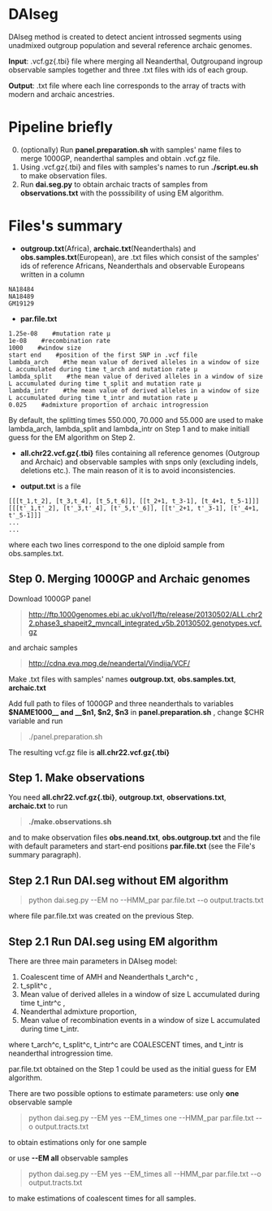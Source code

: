 # DAIseg
DAIseg method is created to detect ancient introssed segments using unadmixed outgroup population and several reference archaic genomes. 

__Input__: .vcf.gz{.tbi} file where merging all Neanderthal, Outgroupand  ingroup observable samples together and three .txt files with ids of each group.

__Output__: .txt file where each line corresponds to the array of tracts with modern and archaic ancestries.


# Pipeline briefly
0. (optionally) Run __panel.preparation.sh__ with samples' name files to merge 1000GP, neanderthal samples and obtain .vcf.gz file.
1. Using .vcf.gz{.tbi} and files with samples's names to run __./script.eu.sh__ to make observation files.
3. Run __dai.seg.py__ to obtain archaic tracts of samples from  __observations.txt__  with the posssibility of using EM algorithm.



# Files's summary
*  __outgroup.txt__(Africa), __archaic.txt__(Neanderthals)  and __obs.samples.txt__(European), are .txt files which consist of the samples' ids of reference Africans, Neanderthals and observable Europeans written in a column
```note
NA18484
NA18489
GM19129
```


*  __par.file.txt__
```note
1.25e-08    #mutation rate μ
1e-08    #recombination rate
1000    #window size
start end    #position of the first SNP in .vcf file
lambda_arch    #the mean value of derived alleles in a window of size L accumulated during time t_arch and mutation rate μ 
lambda_split    #the mean value of derived alleles in a window of size L accumulated during time t_split and mutation rate μ 
lambda_intr    #the mean value of derived alleles in a window of size L accumulated during time t_intr and mutation rate μ 
0.025    #admixture proportion of archaic introgression
```

By default, the splitting times 550.000, 70.000 and 55.000 are used to make lambda_arch, lambda_split and lambda_intr on Step 1 and to make initiall guess for the EM algorithm on Step 2.


*  __all.chr22.vcf.gz{.tbi}__ files containing all reference genomes (Outgroup and Archaic) and observable samples with snps only (excluding indels, deletions etc.). The main reason of it is to avoid inconsistencies.
  
* __output.txt__ is a  file 
```note
[[[t_1,t_2], [t_3,t_4], [t_5,t_6]], [[t_2+1, t_3-1], [t_4+1, t_5-1]]]
[[[t'_1,t'_2], [t'_3,t'_4], [t'_5,t'_6]], [[t'_2+1, t'_3-1], [t'_4+1, t'_5-1]]]
...
...
```
where each two lines correspond to the one diploid sample from obs.samples.txt.





## Step 0. Merging 1000GP  and Archaic genomes
Download 1000GP panel 
>http://ftp.1000genomes.ebi.ac.uk/vol1/ftp/release/20130502/ALL.chr22.phase3_shapeit2_mvncall_integrated_v5b.20130502.genotypes.vcf.gz 

and  archaic samples 
>http://cdna.eva.mpg.de/neandertal/Vindija/VCF/ 

Make .txt files with samples' names  __outgroup.txt__, __obs.samples.txt__, __archaic.txt__

Add full path to files  of 1000GP and three neanderthals to variables __$NAME1000__ and __$n1, $n2, $n3__ in  __panel.preparation.sh__ , change $CHR variable and run 
>./panel.preparation.sh
 
The resulting vcf.gz file is __all.chr22.vcf.gz{.tbi}__

## Step 1.  Make observations

You need  __all.chr22.vcf.gz{.tbi}__,  __outgroup.txt__, __observations.txt__, __archaic.txt__ to run  

>__./make.observations.sh__

and to make observation files __obs.neand.txt__, __obs.outgroup.txt__ and the file with default parameters and start-end positions __par.file.txt__ (see the File's summary paragraph). 





## Step 2.1 Run DAI.seg without EM algorithm
>  python dai.seg.py  --EM no --HMM_par par.file.txt  --o output.tracts.txt

where file par.file.txt was created on the previous Step. 

## Step 2.1 Run DAI.seg using EM algorithm

There are three main parameters in DAIseg model:
1. Coalescent time of AMH and Neanderthals t_arch^c  ,
2.  t_split^c  ,
3. Mean value of derived alleles in a window of size L accumulated during time t_intr^c  ,
5. Neanderthal admixture proportion,
4. Mean value of recombination events in a window of size L accumulated during time t_intr.  

where  t_arch^c, t_split^c, t_intr^c are COALESCENT times, and t_intr is neanderthal introgression time. 

par.file.txt obtained on the Step 1 could be used as the initial guess for EM algorithm.

There are two possible options to estimate parameters: 
use only __one__ observable sample 
> python dai.seg.py --EM yes --EM_times one --HMM_par par.file.txt --o output.tracts.txt

to obtain estimations only for one sample 

or use   __--EM all__ observable samples
 
> python dai.seg.py --EM yes --EM_times all --HMM_par par.file.txt --o output.tracts.txt

to make estimations of coalescent times for all samples.
